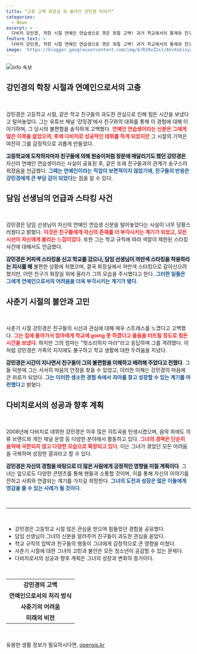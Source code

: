 ```yaml
---
title: “고충 고백 화장실 위 올라간 강민경 이야기”
categories:
  - News
excerpt: >
  다비치 강민경, 학창 시절 연예인 연습생으로 겪은 좌절 고백! 과거 학교에서의 통제와 친구들의 지나친 관찰 속 힘들었던 일들을 유쾌하게 털어놓았다. 클릭해서 그 안목의 세상을 들여다보세요!
feature_text: >
  다비치 강민경, 학창 시절 연예인 연습생으로 겪은 좌절 고백! 과거 학교에서의 통제와 친구들의 지나친 관찰 속 힘들었던 일들을 유쾌하게 털어놓았다. 클릭해서 그 안목의 세상을 들여다보세요!
image: 'https://blogger.googleusercontent.com/img/b/R29vZ2xl/AVvXsEixyZcFfHzMRdzZMjFBmAUKJYCLCGyLL1o632UiGVXcaFdKo_bkvkuCioo0uUKlGfBVcT3P84aROyZIXSBEx3Aw5nCQ3pTgDom1WDC4m8eifvWiAmWEEVb4x6G_l8C0QH225ldMjyaFvpxGEBGNO37VmDTDMHGhJPq73UglMfDca1-0aw/s1600/blogspot.png'
---
```


<p><img src="https://blogger.googleusercontent.com/img/b/R29vZ2xl/AVvXsEixyZcFfHzMRdzZMjFBmAUKJYCLCGyLL1o632UiGVXcaFdKo_bkvkuCioo0uUKlGfBVcT3P84aROyZIXSBEx3Aw5nCQ3pTgDom1WDC4m8eifvWiAmWEEVb4x6G_l8C0QH225ldMjyaFvpxGEBGNO37VmDTDMHGhJPq73UglMfDca1-0aw/s1600/blogspot.png" alt="info 속보" /></p>

<h2 data-ke-size="size26">강민경의 학창 시절과 연예인으로서의 고충</h2>

<p data-ke-size="size16">&nbsp;</p>

<p>강민경은 고등학교 시절, 같은 학교 친구들의 과도한 관심으로 인해 힘든 시간을 보냈다고 털어놓았다. 그는 유튜브 채널 ‘걍밍경’에서 친구와의 대화를 통해 이 경험에 대해 이야기하며, 그 당시의 불편함을 솔직하게 고백했다. <b><span style="color: #ee2323;">연예인 연습생이라는 신분은 그에게 많은 이목을 끌었으며, 후에 다비치로 성공적인 데뷔를 하게 되었지만</span></b> 그 시절의 기억은 여전히 그를 감정적으로 괴롭게 만들었다.</p>

<p><b><span style="background-color: #21538527;">고등학교에 도착하자마자 친구들에 의해 원숭이처럼 창문에 매달리기도 했던 강민경은</span></b> 자신이 연예인 연습생이라는 사실이 공표된 후, 같은 또래 친구들과의 관계가 송구스러워졌음을 언급했다. <b><span style="color: #1a5490;">그때는 연예인이라는 직업이 보편적이지 않았기에, 친구들의 반응은 강민경에게 큰 부담 감이 되었다</span></b>는 점을 알 수 있다.</p>

<h2 data-ke-size="size26">담임 선생님의 언급과 스타킹 사건</h2>

<p data-ke-size="size16">&nbsp;</p>

<p>강민경은 담임 선생님이 자신의 연예인 연습생 신분을 털어놓았다는 사실이 너무 당황스러웠다고 밝혔다. <b><span style="color: #ee2323;">이것은 친구들에게 자신의 존재를 더 부각시키는 계기가 되었고, 모든 시선이 자신에게 쏠리는 느낌이었다</span></b>. 또한 그는 학교 규칙에 따라 색깔이 제한된 스타킹 사건에 대해서도 언급했다.</p>

<p><b><span style="background-color: #21538527;">강민경은 커피색 스타킹을 신고 학교를 갔으나, 담임 선생님이 까만색 스타킹을 착용하라는 지시를 해</span></b> 불편한 상황에 처했으며, 결국 화장실에서 까만색 스타킹으로 갈아신으려 했지만, 어떤 친구가 화장실 위에 올라가 그의 모습을 주시했다고 한다. <b><span style="color: #1a5490;">그러한 일들은 그에게 연예인으로서의 어려움을 더욱 부각시키는 계기가 됐다</span></b>.</p>

<h2 data-ke-size="size26">사춘기 시절의 불안과 고민</h2>

<p data-ke-size="size16">&nbsp;</p>

<p>사춘기 시절 강민경은 친구들의 시선과 관심에 대해 매우 스트레스를 느꼈다고 고백했다. <b><span style="color: #ee2323;">그는 집에 돌아가서 엄마에게 학교에 going 못 하겠다고 울음을 터뜨릴 정도로 힘든 시간을 보냈다</span></b>. 하지만 그의 엄마는 "헛소리하지 마라"라고 응답하며 그를 격려했다. 이처럼 강민경은 가족의 지지에도 불구하고 학교 생활에 대한 두려움을 지녔다.</p>

<p><b><span style="background-color: #21538527;">강민경은 시간이 지나면서 친구들이 그의 불편함을 이해하고 배려해 주었다고 전했다</span></b>. 그들 덕분에 그는 서서히 마음의 안정을 찾을 수 있었고, 이러한 이해는 강민경의 마음에 큰 위로가 되었다. <b><span style="color: #1a5490;">그는 이러한 생소한 경험 속에서 자아를 찾고 성장할 수 있는 계기를 마련했다</span></b>고 밝혔다.</p>

<h2 data-ke-size="size26">다비치로서의 성공과 향후 계획</h2>

<p data-ke-size="size16">&nbsp;</p>

<p>2008년에 다비치로 데뷔한 강민경은 이후 많은 히트곡을 탄생시켰으며, 음악 외에도 의류 브랜드와 개인 채널 운영 등 다양한 분야에서 활동하고 있다. <b><span style="color: #ee2323;">그녀의 경력은 단순히 음악에 국한되지 않고 다양한 모습으로 확장되고 있다</span></b>. 이는 그녀가 겪었던 모든 어려움을 극복하며 성장한 결과라고 할 수 있다.</p>

<p><b><span style="background-color: #21538527;">강민경은 자신의 경험을 바탕으로 더 많은 사람에게 긍정적인 영향을 미칠 계획이다</span></b>. 그녀는 앞으로도 다양한 콘텐츠를 통해 팬들과 소통할 것이며, 이를 통해 자신의 이야기를 전하고 사회와 연결되는 계기를 가지길 희망한다. <b><span style="color: #1a5490;">그녀의 도전과 성장은 많은 이들에게 영감을 줄 수 있는 사례가 될 것이다</span></b>.</p>

<p data-ke-size="size16">&nbsp;</p>

<hr />

<p data-ke-size="size16">&nbsp;</p>

<ul>
    <li>강민경은 고등학교 시절 많은 관심을 받으며 힘들었던 경험을 공유했다.</li>
    <li>담임 선생님이 그녀의 신분을 알려주어 친구들이 과도한 관심을 쏟았다.</li>
    <li>학교 규칙의 압박과 친구들의 행동이 그녀에게 감정적으로 큰 영향을 미쳤다.</li>
    <li>사춘기 시절에 대한 그녀의 고민과 불안은 모든 청소년이 공감할 수 있는 문제다.</li>
    <li>다비치로서의 성공과 향후 계획은 그녀의 성장과 변화의 증거이다.</li>
</ul>

<p data-ke-size="size16">&nbsp;</p>

<table style="width: 100%; text-align: center;">
    <tr>
        <td style="text-align: center; height: 17px;"><b>강민경의 고백</b></td>
    </tr>
    <tr>
        <td style="text-align: center; height: 17px;"><b>연예인으로서의 처리 방식</b></td>
    </tr>
    <tr>
        <td style="text-align: center; height: 17px;"><b>사춘기의 어려움</b></td>
    </tr>
    <tr>
        <td style="text-align: center; height: 17px;"><b>미래의 비전</b></td>
    </tr>
</table>

<p data-ke-size="size16">&nbsp;</p>
유용한 생활 정보가 필요하시다면, <a href="https://opensis.kr" rel="dofollow">opensis.kr</a>



